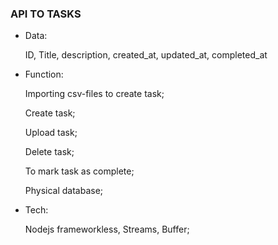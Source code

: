 ### API TO TASKS

- Data:

    ID, Title, description, created_at, updated_at,
    completed_at

- Function:

    Importing csv-files to create task;

    Create task;

    Upload task;

    Delete task;

    To mark task as complete;

    Physical database;

- Tech:

    Nodejs frameworkless, Streams, Buffer;
